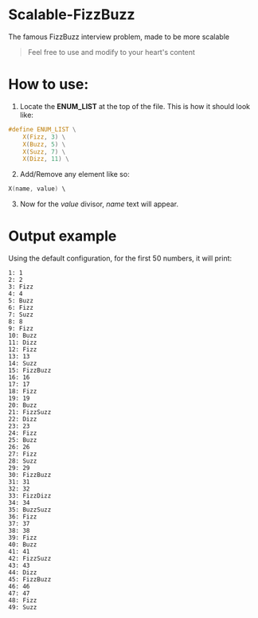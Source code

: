 # Scalable-FizzBuzz
The famous FizzBuzz interview problem, made to be more scalable

> Feel free to use and modify to your heart's content

# How to use:

1. Locate the **ENUM_LIST** at the top of the file. This is how it should look like:

```c
#define ENUM_LIST \
    X(Fizz, 3) \
    X(Buzz, 5) \
    X(Suzz, 7) \
    X(Dizz, 11) \
```

2. Add/Remove any element like so:

```c
X(name, value) \
```

3. Now for the *value* divisor, *name* text will appear.

# Output example

Using the default configuration, for the first 50 numbers, it will print:

```
1: 1
2: 2
3: Fizz
4: 4
5: Buzz
6: Fizz
7: Suzz
8: 8
9: Fizz
10: Buzz
11: Dizz
12: Fizz
13: 13
14: Suzz
15: FizzBuzz
16: 16
17: 17
18: Fizz
19: 19
20: Buzz
21: FizzSuzz
22: Dizz
23: 23
24: Fizz
25: Buzz
26: 26
27: Fizz
28: Suzz
29: 29
30: FizzBuzz
31: 31
32: 32
33: FizzDizz
34: 34
35: BuzzSuzz
36: Fizz
37: 37
38: 38
39: Fizz
40: Buzz
41: 41
42: FizzSuzz
43: 43
44: Dizz
45: FizzBuzz
46: 46
47: 47
48: Fizz
49: Suzz
```
